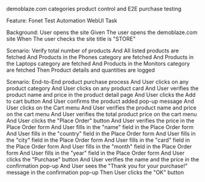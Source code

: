 demoblaze.com categories product control and E2E purchase testing

Feature: Fonet Test Automation WebUI Task

  Background: User opens the site
    Given The user opens the demoblaze.com site
    When The user checks the site title is "STORE"

  Scenario: Verify total number of products
    And All listed products are fetched
    And Products in the Phones category are fetched
    And Products in the Laptops category are fetched
    And Products in the Monitors category are fetched
    Then Product details and quantities are logged

  Scenario: End-to-End product purchase process
    And User clicks on any product category
    And User clicks on any product card
    And User verifies the product name and price in the product detail page
    And User clicks the Add to cart button
    And User confirms the product added pop-up message
    And User clicks on the Cart menu
    And User verifies the product name and price on the cart menu
    And User verifies the total product price on the cart menu
    And User clicks the "Place Order" button
    And User verifies the price in the Place Order form
    And User fills in the "name" field in the Place Order form
    And User fills in the "country" field in the Place Order form
    And User fills in the "city" field in the Place Order form
    And User fills in the "card" field in the Place Order form
    And User fills in the "month" field in the Place Order form
    And User fills in the "year" field in the Place Order form
    And User clicks the "Purchase" button
    And User verifies the name and the price in the confirmation pop-up
    And User sees the "Thank you for your purchase!" message in the confirmation pop-up
    Then User clicks the "OK" button
